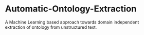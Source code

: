# Automatic-Ontology-Extraction
A Machine Learning based approach towards domain independent extraction of ontology from unstructured text. 
